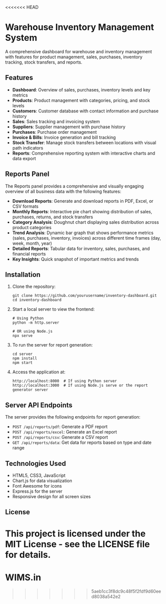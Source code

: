 <<<<<<< HEAD
# Warehouse Inventory Management System

A comprehensive dashboard for warehouse and inventory management with features for product management, sales, purchases, inventory tracking, stock transfers, and reports.

## Features

- **Dashboard**: Overview of sales, purchases, inventory levels and key metrics
- **Products**: Product management with categories, pricing, and stock levels
- **Customers**: Customer database with contact information and purchase history
- **Sales**: Sales tracking and invoicing system
- **Suppliers**: Supplier management with purchase history
- **Purchases**: Purchase order management
- **Invoice & Bills**: Invoice generation and bill tracking
- **Stock Transfer**: Manage stock transfers between locations with visual path indicators
- **Reports**: Comprehensive reporting system with interactive charts and data export

## Reports Panel

The Reports panel provides a comprehensive and visually engaging overview of all business data with the following features:

- **Download Reports**: Generate and download reports in PDF, Excel, or CSV formats
- **Monthly Reports**: Interactive pie chart showing distribution of sales, purchases, returns, and stock transfers
- **Category Analysis**: Doughnut chart displaying sales distribution across product categories
- **Trend Analysis**: Dynamic bar graph that shows performance metrics (sales, purchases, inventory, invoices) across different time frames (day, week, month, year)
- **Detailed Reports**: Tabular data for inventory, sales, purchases, and financial reports
- **Key Insights**: Quick snapshot of important metrics and trends

## Installation

1. Clone the repository:
   ```
   git clone https://github.com/yourusername/inventory-dashboard.git
   cd inventory-dashboard
   ```

2. Start a local server to view the frontend:
   ```
   # Using Python
   python -m http.server
   
   # OR using Node.js
   npx serve
   ```

3. To run the server for report generation:
   ```
   cd server
   npm install
   npm start
   ```

4. Access the application at:
   ```
   http://localhost:8000  # If using Python server
   http://localhost:3000  # If using Node.js serve or the report generator server
   ```

## Server API Endpoints

The server provides the following endpoints for report generation:

- `POST /api/reports/pdf`: Generate a PDF report
- `POST /api/reports/excel`: Generate an Excel report
- `POST /api/reports/csv`: Generate a CSV report
- `GET /api/reports/data`: Get data for reports based on type and date range

## Technologies Used

- HTML5, CSS3, JavaScript
- Chart.js for data visualization
- Font Awesome for icons
- Express.js for the server
- Responsive design for all screen sizes

## License

This project is licensed under the MIT License - see the LICENSE file for details. 
=======
# WIMS.in
>>>>>>> 5aeb1cc3f8dc9c48f5f2fdf9d60eed8038a542e2
